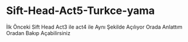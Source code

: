 # Sift-Head-Act5-Turkce-yama
İlk Önceki Sift Head Act3 ile act4 ile Aynı Şekilde Açılıyor Orada Anlattım Oradan Bakıp Açabilirsiniz
